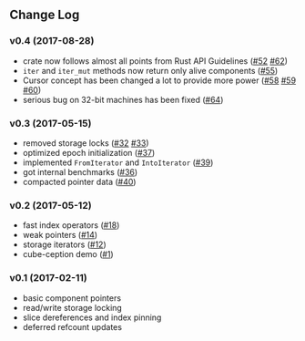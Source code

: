 ## Change Log

### v0.4 (2017-08-28)
  - crate now follows almost all points from Rust API Guidelines ([#52](https://github.com/kvark/froggy/pull/52) [#62](https://github.com/kvark/froggy/pull/62))
  - `iter` and `iter_mut` methods now return only alive components ([#55](https://github.com/kvark/froggy/pull/55))
  - Cursor concept has been changed a lot to provide more power ([#58](https://github.com/kvark/froggy/pull/58) [#59](https://github.com/kvark/froggy/pull/59) [#60](https://github.com/kvark/froggy/pull/60))
  - serious bug on 32-bit machines has been fixed ([#64](https://github.com/kvark/froggy/pull/64))

### v0.3 (2017-05-15)
  - removed storage locks ([#32](https://github.com/kvark/froggy/pull/32) [#33](https://github.com/kvark/froggy/pull/33))
  - optimized epoch initialization ([#37](https://github.com/kvark/froggy/pull/37))
  - implemented `FromIterator` and `IntoIterator` ([#39](https://github.com/kvark/froggy/pull/39))
  - got internal benchmarks ([#36](https://github.com/kvark/froggy/pull/36))
  - compacted pointer data ([#40](https://github.com/kvark/froggy/pull/40))

### v0.2 (2017-05-12)
  - fast index operators ([#18](https://github.com/kvark/froggy/pull/18))
  - weak pointers ([#14](https://github.com/kvark/froggy/pull/14))
  - storage iterators ([#12](https://github.com/kvark/froggy/pull/12))
  - cube-ception demo ([#1](https://github.com/kvark/froggy/pull/1))

### v0.1 (2017-02-11)
  - basic component pointers
  - read/write storage locking
  - slice dereferences and index pinning
  - deferred refcount updates
